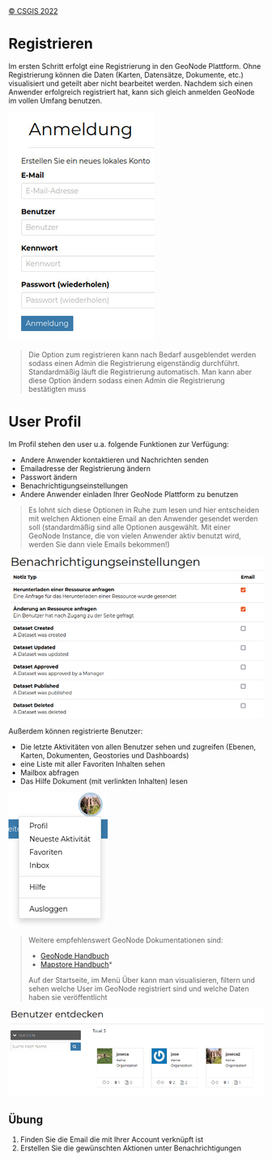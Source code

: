<!-- the Menu -->
<link rel="stylesheet" media="all" href="../styles.css" />
<div id="logo"><a href="https://csgis.de">© CSGIS 2022</a></div>
<div id="menu"></div>
<div id="jumpMenu"></div>
<script src="../menu.js"></script>
<script src="../jumpmenu.js"></script>
<!-- the Menu -->

# Registrieren

Im ersten Schritt erfolgt eine Registrierung in den GeoNode Plattform. Ohne Registrierung können die Daten (Karten, Datensätze, Dokumente, etc.) visualisiert und geteilt aber nicht bearbeitet werden.
Nachdem sich einen Anwender erfolgreich registriert hat, kann sich gleich anmelden GeoNode im vollen Umfang benutzen.

![Anmeldung](images/image2.jpg)


> Die Option zum registrieren kann nach Bedarf ausgeblendet werden sodass einen Admin die Registrierung eigenständig durchführt.
> Standardmäßig läuft die Registrierung automatisch. Man kann aber diese Option ändern sodass einen Admin die Registrierung bestätigten muss


# User Profil

Im Profil stehen den user u.a. folgende Funktionen zur Verfügung:

- Andere Anwender kontaktieren und Nachrichten senden
- Emailadresse der Registrierung ändern
- Passwort ändern
- Benachrichtigungseinstellungen
- Andere Anwender einladen Ihrer GeoNode Plattform zu benutzen

> Es lohnt sich diese Optionen in Ruhe zum lesen und hier entscheiden mit welchen Aktionen eine Email an den Anwender gesendet werden soll (standardmäßig sind alle Optionen ausgewählt.
> Mit einer GeoNode Instance, die von vielen Anwender aktiv benutzt wird, werden Sie dann viele Emails bekommen!)

![Benachrichtigungen](images/image4.png)

Außerdem können registrierte Benutzer:

- Die letzte Aktivitäten von allen Benutzer sehen und zugreifen (Ebenen, Karten, Dokumenten, Geostories und Dashboards)
- eine Liste mit aller Favoriten Inhalten sehen
- Mailbox abfragen
- Das Hilfe Dokument (mit verlinkten Inhalten) lesen

![Profil](images/image5.png)

> Weitere empfehlenswert GeoNode Dokumentationen sind:
> 
> - [GeoNode Handbuch](https://docs.geonode.org/en/master/usage/index.html)
> - [Mapstore Handbuch](https://mapstore.readthedocs.io/en/latest/user-guide/home-page/)* 
> 
> Auf der Startseite, im Menü Über  kann man visualisieren, filtern und sehen welche User im GeoNode registriert sind und welche Daten haben sie   veröffentlicht


![Benutzer](images/image8.png)

## Übung

1. Finden Sie die Email die mit Ihrer Account verknüpft ist
2. Erstellen Sie die gewünschten Aktionen unter Benachrichtigungen
